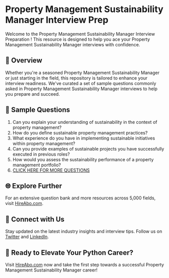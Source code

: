 # Property Management Sustainability Manager Interview Prep

Welcome to the Property Management Sustainability Manager Interview Preparation ! This resource is designed to help you ace your Property Management Sustainability Manager interviews with confidence.

## 🚀 Overview

Whether you're a seasoned Property Management Sustainability Manager or just starting in the field, this repository is tailored to enhance your interview readiness. We've curated a set of sample questions commonly asked in Property Management Sustainability Manager interviews to help you prepare and succeed.

## 📝 Sample Questions

1. Can you explain your understanding of sustainability in the context of property management?
2. How do you define sustainable property management practices?
3. What experience do you have in implementing sustainable initiatives within property management?
4. Can you provide examples of sustainable projects you have successfully executed in previous roles?
5. How would you assess the sustainability performance of a property management portfolio?
6. [CLICK HERE FOR MORE QUESTIONS](https://hireabo.com/job/21_1_41/Property%20Management%20Sustainability%20Manager)

## 🌐 Explore Further

For an extensive question bank and more resources across 5,000 fields, visit [HireAbo.com](https://www.hireabo.com).

## 📱 Connect with Us

Stay updated on the latest industry insights and interview tips. Follow us on [Twitter](https://twitter.com/hireabo) and [LinkedIn](https://www.linkedin.com/in/hire-abo-3609972a8/).

## 🚀 Ready to Elevate Your Python Career?

Visit [HireAbo.com](https://www.hireabo.com) now and take the first step towards a successful Property Management Sustainability Manager career!